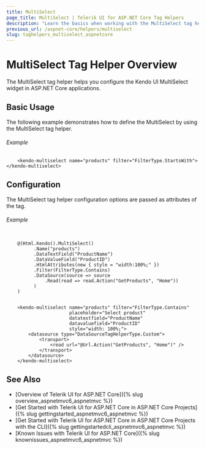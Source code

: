 ```yaml
---
title: MultiSelect
page_title: MultiSelect | Telerik UI for ASP.NET Core Tag Helpers
description: "Learn the basics when working with the MultiSelect tag helper for ASP.NET Core (MVC 6 or ASP.NET Core MVC)."
previous_url: /aspnet-core/helpers/multiselect
slug: taghelpers_multiselect_aspnetcore
---
```


# MultiSelect Tag Helper Overview

The MultiSelect tag helper helps you configure the Kendo UI MultiSelect widget in ASP.NET Core applications.

## Basic Usage

The following example demonstrates how to define the MultiSelect by using the MultiSelect tag helper.

###### Example

        <kendo-multiselect name="products" filter="FilterType.StartsWith"></kendo-multiselect>

## Configuration

The MultiSelect tag helper configuration options are passed as attributes of the tag.

###### Example

```tab-cshtml

    @(Html.Kendo().MultiSelect()
          .Name("products")
          .DataTextField("ProductName")
          .DataValueField("ProductID")
          .HtmlAttributes(new { style = "width:100%;" })
          .Filter(FilterType.Contains)
          .DataSource(source => source
              .Read(read => read.Action("GetProducts", "Home"))
          )
    )
```
```tab-tagHelper

    <kendo-multiselect name="products" filter="FilterType.Contains"
                       placeholder="Select product"
                       datatextfield="ProductName"
                       datavaluefield="ProductID"
                       style="width: 100%;">
        <datasource type="DataSourceTagHelperType.Custom">
            <transport>
                <read url="@Url.Action("GetProducts", "Home")" />
            </transport>
        </datasource>
    </kendo-multiselect>
```

## See Also

* [Overview of Telerik UI for ASP.NET Core]({% slug overview_aspnetmvc6_aspnetmvc %})
* [Get Started with Telerik UI for ASP.NET Core in ASP.NET Core Projects]({% slug gettingstarted_aspnetmvc6_aspnetmvc %})
* [Get Started with Telerik UI for ASP.NET Core in ASP.NET Core Projects with the CLI]({% slug gettingstartedcli_aspnetmvc6_aspnetmvc %})
* [Known Issues with Telerik UI for ASP.NET Core]({% slug knownissues_aspnetmvc6_aspnetmvc %})

